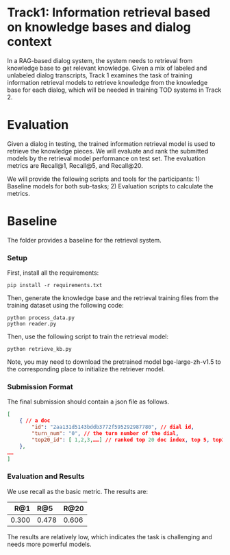 # Track1: Information retrieval based on knowledge bases and dialog context    
In a RAG-based dialog system, the system needs to retrieval from knowledge base to get relevant knowledge. Given a mix of labeled and unlabeled dialog transcripts, Track 1 examines the task of training information retrieval models to retrieve knowledge from the knowledge base for each dialog, which will be needed in training TOD systems in Track 2.
# Evaluation  
Given a dialog in testing, the trained information retrieval model is used to retrieve the knowledge pieces. We will evaluate and rank the submitted models by the retrieval model performance on test set. The evaluation metrics are Recall@1, Recall@5, and Recall@20.  

We will provide the following scripts and tools for the participants: 1) Baseline models for both sub-tasks; 2) Evaluation scripts to calculate the metrics.

# Baseline 
The folder provides a baseline for the retrieval system.  

### Setup
First, install all the requirements:
```Shell
pip install -r requirements.txt 
```

Then, generate the knowledge base and the retrieval training files from the training dataset using the following code:
```Shell
python process_data.py
python reader.py
```

Then, use the following script to train the retrieval model:
```Shell
python retrieve_kb.py
```

Note, you may need to download the pretrained model bge-large-zh-v1.5 to the corresponding place to initialize the retriever model. 
### Submission Format

The final submission should contain a json file as follows. 
```Json
[
    { // a doc
        "id": "2aa131d5143bddb3772f595292987780", // dial id,
        "turn_num": "0", // the turn number of the dial,
        "top20_id": [ 1,2,3,……] // ranked top 20 doc index, top 5, top1 can be directly gotten by [:5] and [:1]
    },
……   
]
```

### Evaluation and Results
We use recall as the basic metric. The results are:

| R@1  | R@5 | R@20 |
| ---: | :--- |:--- |
|0.300 | 0.478|0.606|

The results are relatively low, which indicates the task is challenging and needs more powerful models. 
